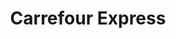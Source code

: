 ---
title: "Carrefour Express"
url: /ciudad-autonoma-de-buenos-aires/carrefour-express-avenida-corrientes-2/
shop: Lebensmittel
---
